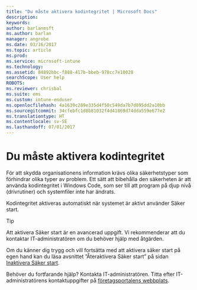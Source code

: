 ```yaml
---
title: "Du måste aktivera kodintegritet | Microsoft Docs"
description: 
keywords: 
author: barlanmsft
ms.author: barlan
manager: angrobe
ms.date: 03/16/2017
ms.topic: article
ms.prod: 
ms.service: microsoft-intune
ms.technology: 
ms.assetid: 84892bbc-f888-417b-bbeb-978cc7e10028
searchScope: User help
ROBOTS: 
ms.reviewer: chrisbal
ms.suite: ems
ms.custom: intune-enduser
ms.openlocfilehash: 4a1639c289e335d4f50c549da7b7d895dd2a10bb
ms.sourcegitcommit: 34cfebfc1d8b81032f4d41869d74dda559e677e2
ms.translationtype: HT
ms.contentlocale: sv-SE
ms.lasthandoff: 07/01/2017
---
```

# <a name="you-need-to-enable-code-integrity"></a>Du måste aktivera kodintegritet

För att skydda organisationens information krävs olika säkerhetstyper som förhindrar olika typer av problem. Ett sätt att bibehålla den säkerheten är att använda kodintegritet i Windows Code, som ser till att program på djup nivå (drivrutiner) och systemfiler inte har ändrats.

Kodintegritet aktiveras automatiskt när systemet är aktivt använder Säker start.

> [!Tip]
> Att aktivera Säker start är en avancerad uppgift. Vi rekommenderar att du kontaktar IT-administratören om du behöver hjälp med åtgärden.

Om du känner dig trygg och vill fortsätta med att aktivera säker start på egen hand kan du läsa avsnittet ”Återaktivera Säker start” på sidan [Inaktivera Säker start](https://msdn.microsoft.com/library/windows/hardware/dn898540(v=vs.85).aspx).

Behöver du fortfarande hjälp? Kontakta IT-administratören. Titta efter IT-administratörens kontaktuppgifter på [företagsportalens webbplats](http://portal.manage.microsoft.com).
